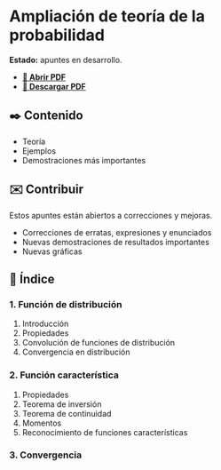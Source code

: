 # Ampliación de teoría de la probabilidad

**Estado:** apuntes en desarrollo.

-   [**📄 Abrir PDF**](https://github.com/DanielSevillano/matematicas-latex/blob/main/Ampliaci%C3%B3n%20de%20teor%C3%ADa%20de%20la%20probabilidad/Ampliaci%C3%B3n%20de%20teor%C3%ADa%20de%20la%20probabilidad.pdf)
-   [**📁 Descargar PDF**](https://raw.githubusercontent.com/DanielSevillano/matematicas-latex/main/Ampliaci%C3%B3n%20de%20teor%C3%ADa%20de%20la%20probabilidad/Ampliaci%C3%B3n%20de%20teor%C3%ADa%20de%20la%20probabilidad.pdf)

## ✒️ Contenido

-   Teoría
-   Ejemplos
-   Demostraciones más importantes

## ✉️ Contribuir

Estos apuntes están abiertos a correcciones y mejoras.

-   Correcciones de erratas, expresiones y enunciados
-   Nuevas demostraciones de resultados importantes
-   Nuevas gráficas

## 📖 Índice

### 1. Función de distribución

1. Introducción
2. Propiedades
3. Convolución de funciones de distribución
4. Convergencia en distribución

### 2. Función característica

1. Propiedades
2. Teorema de inversión
3. Teorema de continuidad
4. Momentos
5. Reconocimiento de funciones características

### 3. Convergencia
